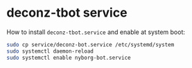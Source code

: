 # deconz-tbot service

How to install `deconz-tbot.service` and enable at system boot:

```bash
sudo cp service/deconz-bot.service /etc/systemd/system
sudo systemctl daemon-reload
sudo systemctl enable nyborg-bot.service
```